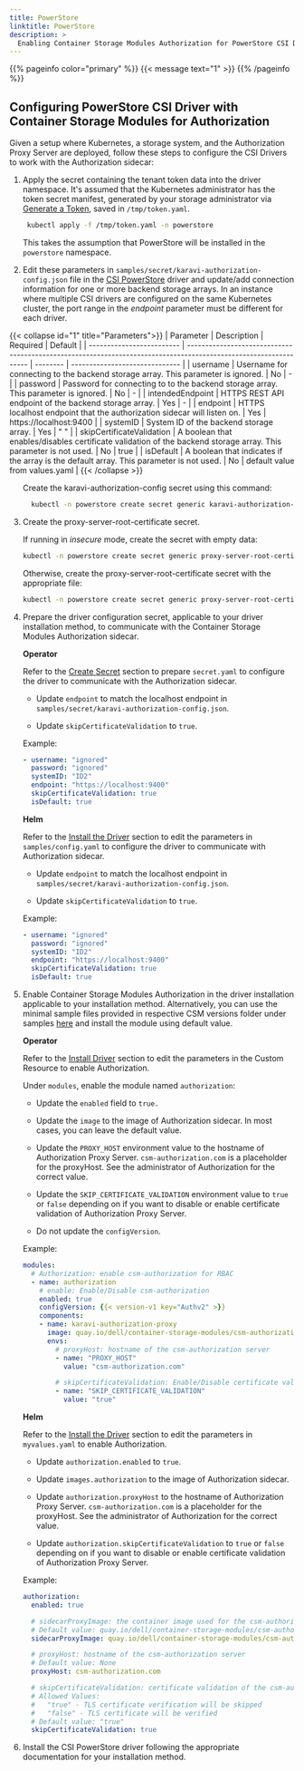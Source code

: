 ```yaml
---
title: PowerStore
linktitle: PowerStore
description: >
  Enabling Container Storage Modules Authorization for PowerStore CSI Driver
---
```

{{% pageinfo color="primary" %}}
{{< message text="1" >}}
{{% /pageinfo %}}
## Configuring PowerStore CSI Driver with Container Storage Modules for Authorization

Given a setup where Kubernetes, a storage system, and the Authorization Proxy Server are deployed, follow these steps to configure the CSI Drivers to work with the Authorization sidecar:

1. Apply the secret containing the tenant token data into the driver namespace. It's assumed that the Kubernetes administrator has the token secret manifest, generated by your storage administrator via [Generate a Token](../#generate-a-token), saved in `/tmp/token.yaml`.

   ```bash
    kubectl apply -f /tmp/token.yaml -n powerstore
   ```

   This takes the assumption that PowerStore will be installed in the `powerstore` namespace.

2. Edit these parameters in `samples/secret/karavi-authorization-config.json` file in the [CSI PowerStore](https://github.com/dell/csi-powerstore/tree/main/samples/secret/karavi-authorization-config.json) driver and update/add connection information for one or more backend storage arrays. In an instance where multiple CSI drivers are configured on the same Kubernetes cluster, the port range in the *endpoint* parameter must be different for each driver.

{{< collapse id="1" title="Parameters">}}
   | Parameter                 | Description                                                                                                      | Required | Default                        |
   | ------------------------- | ---------------------------------------------------------------------------------------------------------------- | -------- | ------------------------------ |
   | username                  | Username for connecting to the backend storage array. This parameter is ignored.                                 | No       | -                              |
   | password                  | Password for connecting to to the backend storage array. This parameter is ignored.                              | No       | -                              |
   | intendedEndpoint          | HTTPS REST API endpoint of the backend storage array.                                                            | Yes      | -                              |
   | endpoint                  | HTTPS localhost endpoint that the authorization sidecar will listen on.                                          | Yes      | https://localhost:9400         |
   | systemID                  | System ID of the backend storage array.                                                                          | Yes      | " "                            |
   | skipCertificateValidation | A boolean that enables/disables certificate validation of the backend storage array. This parameter is not used. | No       | true                           |
   | isDefault                 | A boolean that indicates if the array is the default array. This parameter is not used.                          | No       | default value from values.yaml |
{{< /collapse >}}
<ul style="list-style-type: none;">
<li>Create the karavi-authorization-config secret using this command:

  ```bash
    kubectl -n powerstore create secret generic karavi-authorization-config --from-file=config=samples/secret/karavi-authorization-config.json -o yaml --dry-run=client | kubectl apply -f -
  ```
</li>
</ul>

3. Create the proxy-server-root-certificate secret.

    If running in *insecure* mode, create the secret with empty data:

      ```bash
      kubectl -n powerstore create secret generic proxy-server-root-certificate --from-literal=rootCertificate.pem= -o yaml --dry-run=client | kubectl apply -f -
      ```

    Otherwise, create the proxy-server-root-certificate secret with the appropriate file:

      ```bash
      kubectl -n powerstore create secret generic proxy-server-root-certificate --from-file=rootCertificate.pem=/path/to/rootCA -o yaml --dry-run=client | kubectl apply -f -
      ```

4. Prepare the driver configuration secret, applicable to your driver installation method, to communicate with the Container Storage Modules Authorization sidecar.

    **Operator**

    Refer to the [Create Secret](../../../../../getting-started/installation/kubernetes/powerstore/csmoperator/#create-secret) section to prepare `secret.yaml` to configure the driver to communicate with the Authorization sidecar.

    - Update `endpoint` to match the localhost endpoint in `samples/secret/karavi-authorization-config.json`.

    - Update `skipCertificateValidation` to `true`.

    Example:

    ```yaml
    - username: "ignored"
      password: "ignored"
      systemID: "ID2"
      endpoint: "https://localhost:9400"
      skipCertificateValidation: true
      isDefault: true
    ```

    **Helm**

    Refer to the [Install the Driver](../../../../../getting-started/installation/kubernetes/powerstore/helm/#install-driver) section to edit the parameters in `samples/config.yaml` to configure the driver to communicate with Authorization sidecar.

    - Update `endpoint` to match the localhost endpoint in `samples/secret/karavi-authorization-config.json`.

    - Update `skipCertificateValidation` to `true`.

    Example:

    ```yaml
    - username: "ignored"
      password: "ignored"
      systemID: "ID2"
      endpoint: "https://localhost:9400"
      skipCertificateValidation: true
      isDefault: true
    ```

5. Enable Container Storage Modules Authorization in the driver installation applicable to your installation method.
  Alternatively, you can use the minimal sample files provided in respective CSM versions folder under samples [here](https://github.com/dell/csm-operator/tree/main/samples) and install the module using default value.

    **Operator**

    Refer to the [Install Driver](../../../../../getting-started/installation/kubernetes/powerstore/csmoperator/#install-driver) section to edit the parameters in the Custom Resource to enable Authorization.

    Under `modules`, enable the module named `authorization`:

    - Update the `enabled` field to `true.`

    - Update the `image` to the image of Authorization sidecar. In most cases, you can leave the default value.

    - Update the `PROXY_HOST` environment value to the hostname of Authorization Proxy Server. `csm-authorization.com` is a placeholder for the proxyHost. See the administrator of Authorization for the correct value.

    - Update the `SKIP_CERTIFICATE_VALIDATION` environment value to `true` or `false` depending on if you want to disable or enable certificate validation of Authorization Proxy Server.

    - Do not update the `configVersion`.

    Example:

    ```yaml
    modules:
      # Authorization: enable csm-authorization for RBAC
      - name: authorization
        # enable: Enable/Disable csm-authorization
        enabled: true
        configVersion: {{< version-v1 key="Authv2" >}}
        components:
        - name: karavi-authorization-proxy
          image: quay.io/dell/container-storage-modules/csm-authorization-sidecar:{{< version-v1 key="Authv2_csm_authorization_sidecar" >}}
          envs:
            # proxyHost: hostname of the csm-authorization server
            - name: "PROXY_HOST"
              value: "csm-authorization.com"

            # skipCertificateValidation: Enable/Disable certificate validation of the csm-authorization server
            - name: "SKIP_CERTIFICATE_VALIDATION"
              value: "true"
    ```

    **Helm**

    Refer to the [Install the Driver](../../../../../getting-started/installation/kubernetes/powerstore/helm/#install-driver) section to edit the parameters in `myvalues.yaml` to enable Authorization.

    - Update `authorization.enabled` to `true`.

    - Update `images.authorization` to the image of Authorization sidecar. 

    - Update `authorization.proxyHost` to the hostname of Authorization Proxy Server. `csm-authorization.com` is a placeholder for the proxyHost. See the administrator of Authorization for the correct value.

    - Update `authorization.skipCertificateValidation` to `true` or `false` depending on if you want to disable or enable certificate validation of Authorization Proxy Server.

    Example:

    ```yaml
    authorization:
      enabled: true

      # sidecarProxyImage: the container image used for the csm-authorization-sidecar.
      # Default value: quay.io/dell/container-storage-modules/csm-authorization-sidecar:v2.3.0
      sidecarProxyImage: quay.io/dell/container-storage-modules/csm-authorization-sidecar:{{< version-v1 key="Authv2_csm_authorization_sidecar" >}}

      # proxyHost: hostname of the csm-authorization server
      # Default value: None
      proxyHost: csm-authorization.com

      # skipCertificateValidation: certificate validation of the csm-authorization server
      # Allowed Values:
      #   "true" - TLS certificate verification will be skipped
      #   "false" - TLS certificate will be verified
      # Default value: "true"
      skipCertificateValidation: true
    ```

6. Install the CSI PowerStore driver following the appropriate documentation for your installation method.
